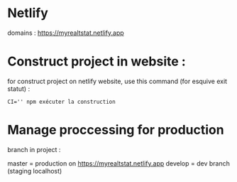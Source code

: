 # Netlify

domains : https://myrealtstat.netlify.app

# Construct project in website :

for construct project on netlify website, use this command (for esquive exit statut) :

```shell
CI='' npm exécuter la construction
```

# Manage proccessing for production

branch in project :

master = production on https://myrealtstat.netlify.app
develop = dev branch (staging localhost)
